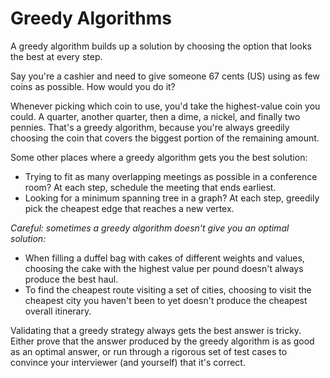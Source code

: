 # Greedy Algorithms

A greedy algorithm builds up a solution by choosing the option that looks the best at every step.

Say you're a cashier and need to give someone 67 cents (US) using as few coins as possible. How would you do it?

Whenever picking which coin to use, you'd take the highest-value coin you could. A quarter, another quarter, then a dime, a nickel, and finally two pennies. That's a greedy algorithm, because you're always greedily choosing the coin that covers the biggest portion of the remaining amount.

Some other places where a greedy algorithm gets you the best solution:

- Trying to fit as many overlapping meetings as possible in a conference room? At each step, schedule the meeting that ends earliest.
- Looking for a minimum spanning tree in a graph? At each step, greedily pick the cheapest edge that reaches a new vertex.

*Careful: sometimes a greedy algorithm doesn't give you an optimal solution:*

- When filling a duffel bag with cakes of different weights and values, choosing the cake with the highest value per pound doesn't always produce the best haul.
- To find the cheapest route visiting a set of cities, choosing to visit the cheapest city you haven't been to yet doesn't produce the cheapest overall itinerary.


Validating that a greedy strategy always gets the best answer is tricky. Either prove that the answer produced by the greedy algorithm is as good as an optimal answer, or run through a rigorous set of test cases to convince your interviewer (and yourself) that it's correct.
